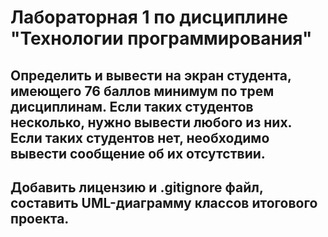 # Лабораторная 1 по дисциплине "Технологии программирования"
## Определить и вывести на экран студента, имеющего 76 баллов минимум по трем дисциплинам. Если таких студентов несколько, нужно вывести любого из них. Если таких студентов нет, необходимо вывести сообщение об их отсутствии.
## Добавить лицензию и .gitignore файл, составить UML-диаграмму классов итогового проекта. 

